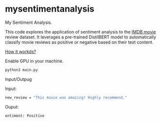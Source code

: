 # mysentimentanalysis

My Sentiment Analysis. 

This code explores the application of sentiment analysis to the [IMDB movie](https://www.imdb.com/) review dataset. It leverages a pre-trained DistilBERT model to automatically classify movie reviews as positive or negative based on their text content.

[How it workds?](https://github.com/armandossrecife/mysentimentanalysis/blob/main/HowItWorks.md)

Enable GPU in your machine. 

```bash
python3 main.py
```

Input/Outpug

Input:
```bash
new_review = "This movie was amazing! Highly recommend."
```

Ouput:
```bash
entiment: Positive
```
